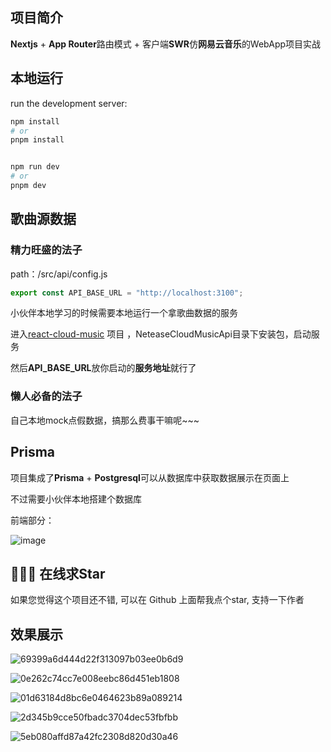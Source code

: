 
## 项目简介

**Nextjs** + **App Router**路由模式 + 客户端**SWR**仿**网易云音乐**的WebApp项目实战


## 本地运行

run the development server:

```bash
npm install
# or
pnpm install


npm run dev
# or
pnpm dev
```


## 歌曲源数据 

### 精力旺盛的法子

path：/src/api/config.js

```js
export const API_BASE_URL = "http://localhost:3100";
```


小伙伴本地学习的时候需要本地运行一个拿歌曲数据的服务

进入[react-cloud-music](https://github.com/sanyuan0704/react-cloud-music) 项目 ，NeteaseCloudMusicApi目录下安装包，启动服务



然后**API_BASE_URL**放你启动的**服务地址**就行了


### 懒人必备的法子

自己本地mock点假数据，搞那么费事干嘛呢~~~


## Prisma

项目集成了**Prisma** + **Postgresql**可以从数据库中获取数据展示在页面上

不过需要小伙伴本地搭建个数据库

前端部分：

![image](https://github.com/user-attachments/assets/1fa41bf9-fe2f-4c0d-b50f-046091fe4726)


## 🙏🙏🙏 在线求Star

如果您觉得这个项目还不错, 可以在 Github 上面帮我点个star, 支持一下作者

## 效果展示
![69399a6d444d22f313097b03ee0b6d9](https://github.com/user-attachments/assets/3e9013d6-910d-4982-99e9-e8eae076d4b7)

![0e262c74cc7e008eebc86d451eb1808](https://github.com/user-attachments/assets/b6ae1c4b-14fe-41bc-8cc9-75d84c69cd66)

![01d63184d8bc6e0464623b89a089214](https://github.com/user-attachments/assets/2cf0b3c5-5cfa-4154-b89a-c272f0e780df)

![2d345b9cce50fbadc3704dec53fbfbb](https://github.com/user-attachments/assets/c9bdd4f3-1ebe-45b2-bebe-1378fc6a2cc9)

![5eb080affd87a42fc2308d820d30a46](https://github.com/user-attachments/assets/39e51e32-92f7-404d-bb5d-aa877536babf)



